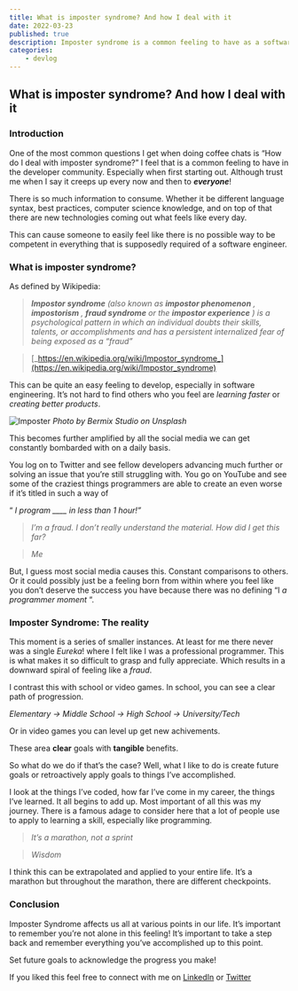 ```yaml
---
title: What is imposter syndrome? And how I deal with it
date: 2022-03-23
published: true
description: Imposter syndrome is a common feeling to have as a software developer even if you've been doing it for years. I go over my personal experiences with it.
categories:
    - devlog
---
```


## What is imposter syndrome? And how I deal with it

### Introduction

One of the most common questions I get when doing coffee chats is “How do I deal with imposter syndrome?” I feel that is a common feeling to have in the developer community. Especially when first starting out. Although trust me when I say it creeps up every now and then to **_everyone_**!

There is so much information to consume. Whether it be different language syntax, best practices, computer science knowledge, and on top of that there are new technologies coming out what feels like every day.

This can cause someone to easily feel like there is no possible way to be competent in everything that is supposedly required of a software engineer.

### What is imposter syndrome?

As defined by Wikipedia:

> **_Impostor syndrome_** _(also known as_ **_impostor phenomenon_** _,_ **_impostorism_** _,_ **_fraud syndrome_** _or the_ **_impostor experience_** _) is a psychological pattern in which an individual doubts their skills, talents, or accomplishments and has a persistent internalized fear of being exposed as a “fraud”_

> [_https://en.wikipedia.org/wiki/Impostor_syndrome_](https://en.wikipedia.org/wiki/Impostor_syndrome)

This can be quite an easy feeling to develop, especially in software engineering. It’s not hard to find others who you feel are _learning faster_ or _creating better products_.

![Imposter](https://cdn.hashnode.com/res/hashnode/image/upload/v1648046295542/7ZK1OSas0.jpeg)
_Photo by Bermix Studio on Unsplash_

This becomes further amplified by all the social media we can get constantly bombarded with on a daily basis.

You log on to Twitter and see fellow developers advancing much further or solving an issue that you’re still struggling with. You go on YouTube and see some of the craziest things programmers are able to create an even worse if it’s titled in such a way of

“ _I program \_\_\_\_ in less than 1 hour!”_

> _I’m a fraud. I don’t really understand the material. How did I get this far?_

> _Me_

But, I guess most social media causes this. Constant comparisons to others. Or it could possibly just be a feeling born from within where you feel like you don’t deserve the success you have because there was no defining “I _a programmer moment_ “.

### Imposter Syndrome: The reality

This moment is a series of smaller instances. At least for me there never was a single _Eureka_! where I felt like I was a professional programmer. This is what makes it so difficult to grasp and fully appreciate. Which results in a downward spiral of feeling like a _fraud_.

I contrast this with school or video games. In school, you can see a clear path of progression.

_Elementary -> Middle School -> High School -> University/Tech_

Or in video games you can level up get new achivements.

These area **clear** goals with **tangible** benefits.

So what do we do if that’s the case? Well, what I like to do is create future goals or retroactively apply goals to things I’ve accomplished.

I look at the things I’ve coded, how far I’ve come in my career, the things I’ve learned. It all begins to add up. Most important of all this was my journey. There is a famous adage to consider here that a lot of people use to apply to learning a skill, especially like programming.

> _It’s a marathon, not a sprint_

> _Wisdom_

I think this can be extrapolated and applied to your entire life. It’s a marathon but throughout the marathon, there are different checkpoints.

### Conclusion

Imposter Syndrome affects us all at various points in our life. It’s important to remember you’re not alone in this feeling! It’s important to take a step back and remember everything you’ve accomplished up to this point.

Set future goals to acknowledge the progress you make!

If you liked this feel free to connect with me on [LinkedIn](https://www.linkedin.com/in/diego-ballesteros-9468a7136/) or [Twitter](https://twitter.com/relatablecoder)
